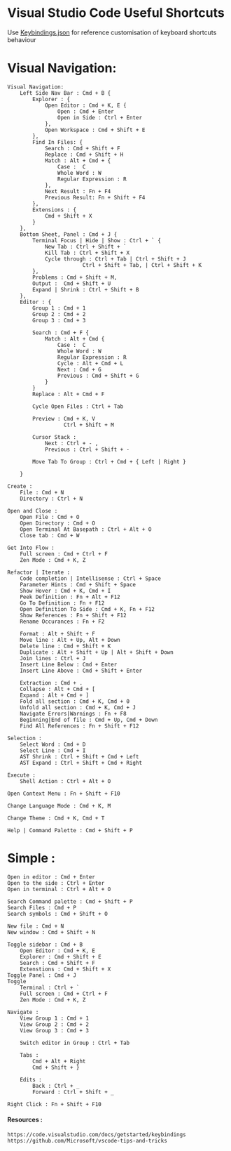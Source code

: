 # Visual Studio Code Useful Shortcuts

Use [Keybindings.json](./Keybindings.json) for reference customisation of keyboard shortcuts behaviour 

# Visual Navigation: 
    Visual Navigation: 
        Left Side Nav Bar : Cmd + B {
            Explorer : {
                Open Editor : Cmd + K, E {
                    Open : Cmd + Enter
                    Open in Side : Ctrl + Enter 
                },
                Open Workspace : Cmd + Shift + E
            },
            Find In Files: {
                Search : Cmd + Shift + F
                Replace : Cmd + Shift + H
                Match : Alt + Cmd + {
                    Case :  C
                    Whole Word : W
                    Regular Expression : R
                },
                Next Result : Fn + F4
                Previous Result: Fn + Shift + F4
            },
            Extensions : {
                Cmd + Shift + X
            }
        }, 
        Bottom Sheet, Panel : Cmd + J {
            Terminal Focus | Hide | Show : Ctrl + ` {
                New Tab : Ctrl + Shift + `
                Kill Tab : Ctrl + Shift + X
                Cycle through : Ctrl + Tab | Ctrl + Shift + J
                            Ctrl + Shift + Tab, | Ctrl + Shift + K
            },
            Problems : Cmd + Shift + M, 
            Output :  Cmd + Shift + U
            Expand | Shrink : Ctrl + Shift + B
        }, 
        Editor : {
            Group 1 : Cmd + 1 
            Group 2 : Cmd + 2
            Group 3 : Cmd + 3 

            Search : Cmd + F {
                Match : Alt + Cmd {
                    Case :  C
                    Whole Word : W
                    Regular Expression : R
                    Cycle : Alt + Cmd + L
                    Next : Cmd + G
                    Previous : Cmd + Shift + G
                }
            }
            Replace : Alt + Cmd + F 
            
            Cycle Open Files : Ctrl + Tab

            Preview : Cmd + K, V 
                      Ctrl + Shift + M

            Cursor Stack : 
                Next : Ctrl + - , 
                Previous : Ctrl + Shift + -

            Move Tab To Group : Ctrl + Cmd + { Left | Right }

        }

    Create : 
        File : Cmd + N
        Directory : Ctrl + N
        
    Open and Close : 
        Open File : Cmd + O
        Open Directory : Cmd + O
        Open Terminal At Basepath : Ctrl + Alt + O
        Close tab : Cmd + W

    Get Into Flow : 
        Full screen : Cmd + Ctrl + F
        Zen Mode : Cmd + K, Z
    
    Refactor | Iterate : 
        Code completion | Intellisense : Ctrl + Space
        Parameter Hints : Cmd + Shift + Space
        Show Hover : Cmd + K, Cmd + I
        Peek Definition : Fn + Alt + F12 
        Go To Definition : Fn + F12 
        Open Definition To Side : Cmd + K, Fn + F12
        Show References : Fn + Shift + F12 
        Rename Occurances : Fn + F2

        Format : Alt + Shift + F
        Move line : Alt + Up, Alt + Down
        Delete line : Cmd + Shift + K
        Duplicate : Alt + Shift + Up | Alt + Shift + Down 
        Join lines : Ctrl + J
        Insert Line Below : Cmd + Enter
        Insert Line Above : Cmd + Shift + Enter
        
        Extraction : Cmd + .
        Collapse : Alt + Cmd + [ 
        Expand : Alt + Cmd + ]
        Fold all section : Cmd + K, Cmd + 0
        Unfold all section : Cmd + K, Cmd + J
        Navigate Errors|Warnings : Fn + F8
        Beginning|End of file : Cmd + Up, Cmd + Down
        Find All References : Fn + Shift + F12

    Selection : 
        Select Word : Cmd + D
        Select Line : Cmd + I 
        AST Shrink : Ctrl + Shift + Cmd + Left
        AST Expand : Ctrl + Shift + Cmd + Right

    Execute :
        Shell Action : Ctrl + Alt + O

    Open Context Menu : Fn + Shift + F10

    Change Language Mode : Cmd + K, M

    Change Theme : Cmd + K, Cmd + T
    
    Help | Command Palette : Cmd + Shift + P

    
    
# Simple :     
    
    Open in editor : Cmd + Enter
    Open to the side : Ctrl + Enter
    Open in terminal : Ctrl + Alt + O
    
    Search Command palette : Cmd + Shift + P 
    Search Files : Cmd + P 
    Search symbols : Cmd + Shift + O
    
    New file : Cmd + N 
    New window : Cmd + Shift + N 

    Toggle sidebar : Cmd + B 
        Open Editor : Cmd + K, E
        Explorer : Cmd + Shift + E
        Search : Cmd + Shift + F
        Extenstions : Cmd + Shift + X
    Toggle Panel : Cmd + J 
    Toggle 
        Terminal : Ctrl + `
        Full screen : Cmd + Ctrl + F
        Zen Mode : Cmd + K, Z

    Navigate : 
        View Group 1 : Cmd + 1
        View Group 2 : Cmd + 2
        View Group 3 : Cmd + 3

        Switch editor in Group : Ctrl + Tab

        Tabs : 
            Cmd + Alt + Right 
            Cmd + Shift + }
    
        Edits : 
            Back : Ctrl + _
            Forward : Ctrl + Shift + _
        
    Right Click : Fn + Shift + F10
    

#### Resources : 
    https://code.visualstudio.com/docs/getstarted/keybindings
    https://github.com/Microsoft/vscode-tips-and-tricks